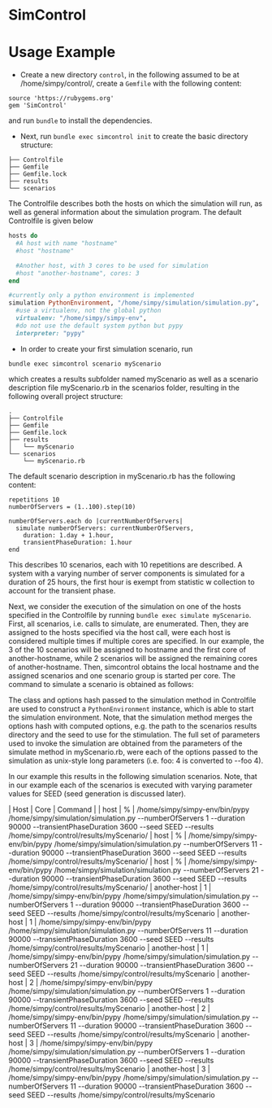 SimControl
==========

Usage Example
=============

 * Create a new directory `control`, in the following assumed to be at
   /home/simpy/control/, create a `Gemfile` with the
   following content:

```
source 'https://rubygems.org'
gem 'SimControl'
```
  and run `bundle` to install the dependencies.

 * Next, run `bundle exec simcontrol init` to create the basic directory
   structure:

```
├── Controlfile
├── Gemfile
├── Gemfile.lock
├── results
└── scenarios
```

The Controlfile describes both the hosts on which the simulation will
run, as well as general information about the simulation program.
The default Controlfile is given below

```ruby
hosts do
  #A host with name "hostname"
  #host "hostname"

  #Another host, with 3 cores to be used for simulation
  #host "another-hostname", cores: 3
end

#currently only a python environment is implemented
simulation PythonEnvironment, "/home/simpy/simulation/simulation.py",
  #use a virtualenv, not the global python
  virtualenv: "/home/simpy/simpy-env",
  #do not use the default system python but pypy
  interpreter: "pypy"
```

 * In order to create your first simulation scenario, run

```
bundle exec simcontrol scenario myScenario
```

which creates a results subfolder named myScenario as well as a scenario
description file myScenario.rb in the scenarios folder, resulting in the
following overall project structure:

```
.
├── Controlfile
├── Gemfile
├── Gemfile.lock
├── results
│   └── myScenario
└── scenarios
    └── myScenario.rb
```

The default scenario description in myScenario.rb has the following
content:

```
repetitions 10
numberOfServers = (1..100).step(10)

numberOfServers.each do |currentNumberOfServers|
  simulate numberOfServers: currentNumberOfServers,
    duration: 1.day + 1.hour,
    transientPhaseDuration: 1.hour
end
```
This describes 10 scenarios, each with 10 repetitions are described. A
system with a varying number of server components is simulated for a
duration of 25 hours,  the first hour is exempt from statistic
w
collection to account for the transient phase.

Next, we consider the execution of the simulation on one of the hosts
specified in the Controlfile by running `bundle exec simulate
myScenario`.
First, all scenarios, i.e. calls to simulate, are enumerated. Then, they
are assigned to the hosts specified via the host call, were each host is
considered multiple times if multiple cores are specified.
In our example, the 3 of the 10 scenarios will be assigned to
hostname and the first core of another-hostname, while 2 scenarios will be assigned the remaining cores of another-hostname. 
Then, simcontrol obtains the local hostname and the
assigned scenarios and one scenario group is started per core.
The command to simulate a scenario is obtained as follows:

The class and options hash passed to the simulation method in Controlfile are
used to construct a `PythonEnvironment` instance, which is able to start
the simulation environment. Note, that the simulation method merges the
options hash with computed options, e.g. the path to the scenarios results
directory and the seed to use for the stimulation.
The full set of parameters used to invoke the simulation are obtained
from the parameters of the simulate method in myScenario.rb, were each
of the options passed to the simulation as unix-style long parameters
(i.e. foo: 4 is converted to --foo 4).

In our example this results in the following simulation scenarios. Note,
that in our example each of the scenarios is executed with varying
parameter values for SEED (seed generation is discussed later).

| Host | Core | Command |
| host | %    | /home/simpy/simpy-env/bin/pypy /home/simpy/simulation/simulation.py --numberOfServers 1 --duration 90000 --transientPhaseDuration 3600 --seed SEED --results /home/simpy/control/results/myScenario/ 
| host | %    | /home/simpy/simpy-env/bin/pypy /home/simpy/simulation/simulation.py --numberOfServers 11 --duration 90000 --transientPhaseDuration 3600 --seed SEED --results /home/simpy/control/results/myScenario/ 
| host | %    | /home/simpy/simpy-env/bin/pypy /home/simpy/simulation/simulation.py --numberOfServers 21 --duration 90000 --transientPhaseDuration 3600 --seed SEED --results /home/simpy/control/results/myScenario/ 
| another-host | 1    | /home/simpy/simpy-env/bin/pypy /home/simpy/simulation/simulation.py --numberOfServers 1 --duration 90000 --transientPhaseDuration 3600 --seed SEED --results /home/simpy/control/results/myScenario
| another-host | 1    | /home/simpy/simpy-env/bin/pypy /home/simpy/simulation/simulation.py --numberOfServers 11 --duration 90000 --transientPhaseDuration 3600 --seed SEED --results /home/simpy/control/results/myScenario
| another-host | 1    | /home/simpy/simpy-env/bin/pypy /home/simpy/simulation/simulation.py --numberOfServers 21 --duration 90000 --transientPhaseDuration 3600 --seed SEED --results /home/simpy/control/results/myScenario
| another-host | 2    | /home/simpy/simpy-env/bin/pypy /home/simpy/simulation/simulation.py --numberOfServers 1 --duration 90000 --transientPhaseDuration 3600 --seed SEED --results /home/simpy/control/results/myScenario
| another-host | 2    | /home/simpy/simpy-env/bin/pypy /home/simpy/simulation/simulation.py --numberOfServers 11 --duration 90000 --transientPhaseDuration 3600 --seed SEED --results /home/simpy/control/results/myScenario
| another-host | 3    | /home/simpy/simpy-env/bin/pypy /home/simpy/simulation/simulation.py --numberOfServers 1 --duration 90000 --transientPhaseDuration 3600 --seed SEED --results /home/simpy/control/results/myScenario
| another-host | 3    | /home/simpy/simpy-env/bin/pypy /home/simpy/simulation/simulation.py --numberOfServers 11 --duration 90000 --transientPhaseDuration 3600 --seed SEED --results /home/simpy/control/results/myScenario
